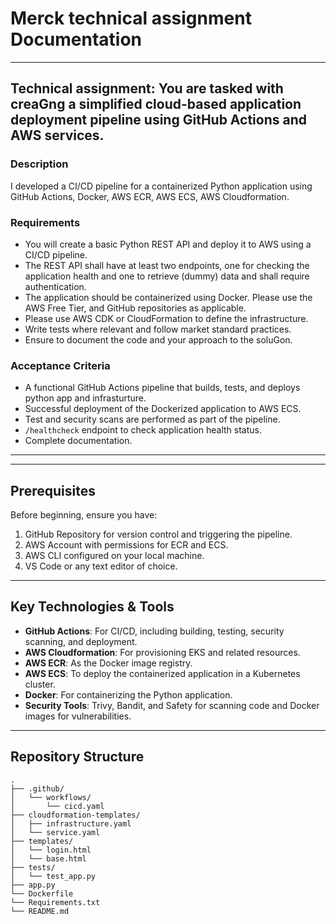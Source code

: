 # Merck technical assignment Documentation

---

## Technical assignment: You are tasked with creaGng a simplified cloud-based application deployment pipeline using GitHub Actions and AWS services.


  
### Description
I developed a CI/CD pipeline for a containerized Python application using GitHub Actions, Docker, AWS ECR, AWS ECS, AWS Cloudformation. 

### Requirements
- You will create a basic Python REST API and deploy it to AWS using a CI/CD pipeline.
- The REST API shall have at least two endpoints, one for checking the application health and one
to retrieve (dummy) data and shall require authentication.
- The application should be containerized using Docker. Please use the AWS Free Tier, and GitHub
repositories as applicable.
- Please use AWS CDK or CloudFormation to define the infrastructure.
- Write tests where relevant and follow market standard practices.
- Ensure to document the code and your approach to the soluGon.

### Acceptance Criteria
- A functional GitHub Actions pipeline that builds, tests, and deploys python app and infrasturture.
- Successful deployment of the Dockerized application to AWS ECS.
- Test and security scans are performed as part of the pipeline.
- `/healthcheck` endpoint to check application health status.
- Complete documentation.

---


---

## Prerequisites

Before beginning, ensure you have:
1. GitHub Repository for version control and triggering the pipeline.
2. AWS Account with permissions for ECR and ECS.
3. AWS CLI configured on your local machine.
4. VS Code or any text editor of choice.

---

## Key Technologies & Tools

- **GitHub Actions**: For CI/CD, including building, testing, security scanning, and deployment.
- **AWS Cloudformation**: For provisioning EKS and related resources.
- **AWS ECR**: As the Docker image registry.
- **AWS ECS**: To deploy the containerized application in a Kubernetes cluster.
- **Docker**: For containerizing the Python application.
- **Security Tools**: Trivy, Bandit, and Safety for scanning code and Docker images for vulnerabilities.

---

## Repository Structure

```
.
├── .github/
│   └── workflows/
│       └── cicd.yaml
├── cloudformation-templates/
│   ├── infrastructure.yaml
│   └── service.yaml
├── templates/
│   └── login.html
│   └── base.html
├── tests/
│   └── test_app.py
├── app.py
└── Dockerfile
└── Requirements.txt
└── README.md
```


